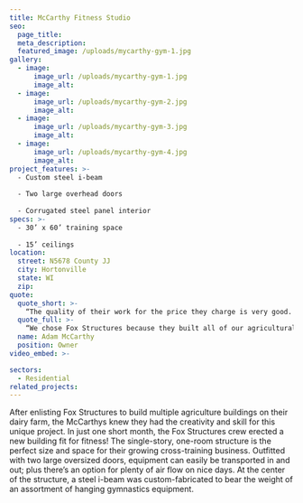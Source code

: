 ```yaml
---
title: McCarthy Fitness Studio
seo:
  page_title:
  meta_description:
  featured_image: /uploads/mycarthy-gym-1.jpg
gallery: 
  - image: 
      image_url: /uploads/mycarthy-gym-1.jpg
      image_alt:
  - image: 
      image_url: /uploads/mycarthy-gym-2.jpg
      image_alt:
  - image: 
      image_url: /uploads/mycarthy-gym-3.jpg
      image_alt:
  - image: 
      image_url: /uploads/mycarthy-gym-4.jpg
      image_alt:
project_features: >-
  - Custom steel i-beam
  
  - Two large overhead doors
  
  - Corrugated steel panel interior
specs: >-
  - 30’ x 60’ training space
  
  - 15’ ceilings
location:
  street: N5678 County JJ
  city: Hortonville
  state: WI
  zip:
quote:
  quote_short: >-
    “The quality of their work for the price they charge is very good. Their process is exceptional.”
  quote_full: >-
    “We chose Fox Structures because they built all of our agricultural buildings at the farm. We have developed a close relationship and keep going back to them. The quality of their work for the price they charge is very good. Their process is exceptional. Anytime you have questions or concerns they’re available to address them. It’s full-service … everything is taken care of. We would absolutely recommend them to others!”
  name: Adam McCarthy
  position: Owner
video_embed: >-

sectors:
  - Residential
related_projects: 
---
```


After enlisting Fox Structures to build multiple agriculture buildings on their dairy farm, the McCarthys knew they had the creativity and skill for this unique project. In just one short month, the Fox Structures crew erected a new building fit for fitness! The single-story, one-room structure is the perfect size and space for their growing cross-training business. Outfitted with two large oversized doors, equipment can easily be transported in and out; plus there’s an option for plenty of air flow on nice days. At the center of the structure, a steel i-beam was custom-fabricated to bear the weight of an assortment of hanging gymnastics equipment.